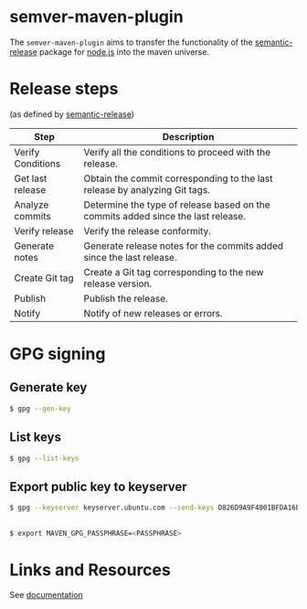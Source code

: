 # semver-maven-plugin

The `semver-maven-plugin` aims to transfer the functionality of the
[semantic-release](https://www.npmjs.com/package/semantic-release) package for
[node.js](https://nodejs.org/en) into the maven universe.

# Release steps
(as defined by [semantic-release](https://www.npmjs.com/package/semantic-release))

| Step              | Description                                                                      |
|-------------------|----------------------------------------------------------------------------------|
| Verify Conditions | Verify all the conditions to proceed with the release.                           |
| Get last release  | Obtain the commit corresponding to the last release by analyzing Git tags.       |
| Analyze commits   | Determine the type of release based on the commits added since the last release. |
| Verify release    | Verify the release conformity.                                                   |
| Generate notes    | Generate release notes for the commits added since the last release.             |
| Create Git tag    | Create a Git tag corresponding to the new release version.                       |
| Publish           | Publish the release.                                                             |
| Notify            | Notify of new releases or errors.                                                |

# GPG signing

## Generate key
```bash
$ gpg --gen-key
```

## List keys
```bash
$ gpg --list-keys
```

## Export public key to keyserver
```bash
$ gpg --keyserver keyserver.ubuntu.com --send-keys D826D9A9F4001BFDA16BD20C4A3649F0FDDA2A52
```

##
```bash
$ export MAVEN_GPG_PASSPHRASE=<PASSPHRASE>
```


# Links and Resources

See [documentation](docs/resources.md)